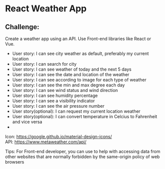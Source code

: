 # React Weather App
## Challenge: 
Create a weather app using an API. Use Front-end libraries like React or Vue.

- User story: I can see city weather as default, preferably my current location
- User story: I can search for city
- User story: I can see weather of today and the next 5 days
- User story: I can see the date and location of the weather
- User story: I can see according to image for each type of weather
- User story: I can see the min and max degree each day
- User story: I can see wind status and wind direction
- User story: I can see humidity percentage
- User story: I can see a visibility indicator
- User story: I can see the air pressure number
- User story(optional): I can request my current location weather
- User story(optional): I can convert temperature in Celcius to Fahrenheit and vice versa
- 
Icon: https://google.github.io/material-design-icons/  
API: https://www.metaweather.com/api/ 

Tips: For Front-end developer, you can use  to help with accessing data from other websites that are normally forbidden by the same-origin policy of web browsers
